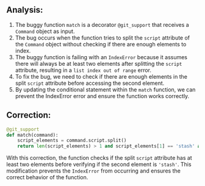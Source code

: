 ## Analysis:
1. The buggy function `match` is a decorator `@git_support` that receives a `Command` object as input.
2. The bug occurs when the function tries to split the `script` attribute of the `Command` object without checking if there are enough elements to index.
3. The buggy function is failing with an `IndexError` because it assumes there will always be at least two elements after splitting the `script` attribute, resulting in a `list index out of range` error.
4. To fix the bug, we need to check if there are enough elements in the split `script` attribute before accessing the second element.
5. By updating the conditional statement within the `match` function, we can prevent the IndexError error and ensure the function works correctly.

## Correction:
```python
@git_support
def match(command):
    script_elements = command.script.split()
    return len(script_elements) > 1 and script_elements[1] == 'stash' and 'usage:' in command.stderr
```

With this correction, the function checks if the split `script` attribute has at least two elements before verifying if the second element is `'stash'`. This modification prevents the `IndexError` from occurring and ensures the correct behavior of the function.